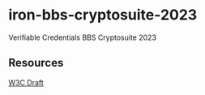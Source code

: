 # iron-bbs-cryptosuite-2023
Verifiable Credentials BBS Cryptosuite 2023

## Resources
[W3C Draft](https://github.com/w3c/vc-di-bbs)
